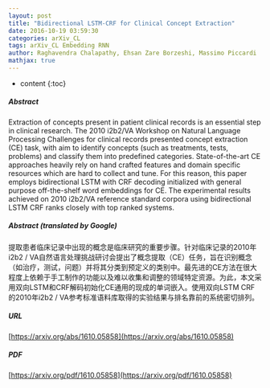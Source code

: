 ```yaml
---
layout: post
title: "Bidirectional LSTM-CRF for Clinical Concept Extraction"
date: 2016-10-19 03:59:30
categories: arXiv_CL
tags: arXiv_CL Embedding RNN
author: Raghavendra Chalapathy, Ehsan Zare Borzeshi, Massimo Piccardi
mathjax: true
---
```


* content
{:toc}

##### Abstract
Extraction of concepts present in patient clinical records is an essential step in clinical research. The 2010 i2b2/VA Workshop on Natural Language Processing Challenges for clinical records presented concept extraction (CE) task, with aim to identify concepts (such as treatments, tests, problems) and classify them into predefined categories. State-of-the-art CE approaches heavily rely on hand crafted features and domain specific resources which are hard to collect and tune. For this reason, this paper employs bidirectional LSTM with CRF decoding initialized with general purpose off-the-shelf word embeddings for CE. The experimental results achieved on 2010 i2b2/VA reference standard corpora using bidirectional LSTM CRF ranks closely with top ranked systems.

##### Abstract (translated by Google)
提取患者临床记录中出现的概念是临床研究的重要步骤。针对临床记录的2010年i2b2 / VA自然语言处理挑战研讨会提出了概念提取（CE）任务，旨在识别概念（如治疗，测试，问题）并将其分类到预定义的类别中。最先进的CE方法在很大程度上依赖于手工制作的功能以及难以收集和调整的领域特定资源。为此，本文采用双向LSTM和CRF解码初始化CE通用的现成的单词嵌入。使用双向LSTM CRF的2010年i2b2 / VA参考标准语料库取得的实验结果与排名靠前的系统密切排列。

##### URL
[https://arxiv.org/abs/1610.05858](https://arxiv.org/abs/1610.05858)

##### PDF
[https://arxiv.org/pdf/1610.05858](https://arxiv.org/pdf/1610.05858)

